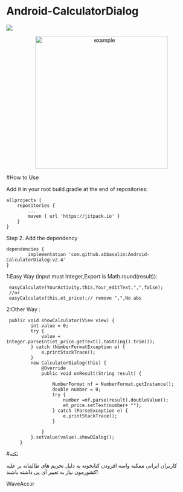 # Android-CalculatorDialog

[![](https://jitpack.io/v/abbasalim/Android-CalculatorDialog.svg)](https://jitpack.io/#abbasalim/Android-CalculatorDialog)



<p align="center">
  <img src="http://uupload.ir/files/mw47_screenshot_from_2018-08-16_19-33-34.png" width="350" title="example">
</p>





#How to Use


Add it in your root build.gradle at the end of repositories:

	allprojects {
		repositories {
			...
			maven { url 'https://jitpack.io' }
		}
	}

Step 2. Add the dependency

	dependencies {
	        implementation 'com.github.abbasalim:Android-CalculatorDialog:v2.4'
	}
	

  1:Easy Way (input must Integer,Export is Math.round(result)):
  
	 easyCalculate(YourActivity.this,Your_editText,",",false);
	 //or
	 easyCalculate(this,et_price);// remove ",",No abs
	
  
  2:Other Way :
  
	 public void showCalculator(View view) {
             int value = 0;
             try {
                 value = Integer.parseInt(et_price.getText().toString().trim());
             } catch (NumberFormatException e) {
                 e.printStackTrace();
             }
             new CalculatorDialog(this) {
                 @Override
                 public void onResult(String result) {
     
                     NumberFormat nf = NumberFormat.getInstance();
                     double number = 0;
                     try {
                         number =nf.parse(result).doubleValue();
                         et_price.setText(number+ "");
                     } catch (ParseException e) {
                         e.printStackTrace();
                     }
     
                 }
             }.setValue(value).showDIalog();
         }
	
  #نکته
  
  کاربران ایرانی ممکنه واسه افزودن کتابخونه به دلیل تحریم های ظالمانه بر علیه کشورمون نیاز به تغییر آی پی داشته باشند!
  
WaveAcc.ir